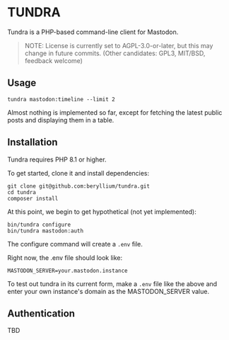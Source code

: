 TUNDRA
======

Tundra is a PHP-based command-line client for Mastodon.

> NOTE: License is currently set to AGPL-3.0-or-later, but this may change in
>       future commits. (Other candidates: GPL3, MIT/BSD, feedback welcome)

## Usage

```
tundra mastodon:timeline --limit 2
```

Almost nothing is implemented so far, except for fetching the latest public
posts and displaying them in a table.

## Installation

Tundra requires PHP 8.1 or higher.

To get started, clone it and install dependencies:

```
git clone git@github.com:beryllium/tundra.git
cd tundra
composer install
```

At this point, we begin to get hypothetical (not yet implemented):

```
bin/tundra configure
bin/tundra mastodon:auth
```

The configure command will create a `.env` file.

Right now, the .env file should look like:

```
MASTODON_SERVER=your.mastodon.instance
```

To test out tundra in its current form, make a `.env` file like the above and
enter your own instance's domain as the MASTODON_SERVER value.

## Authentication

TBD
